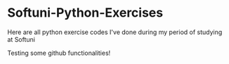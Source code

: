 # Softuni-Python-Exercises
Here are all python exercise codes I've done during my period of studying at Softuni


Testing some github functionalities!
